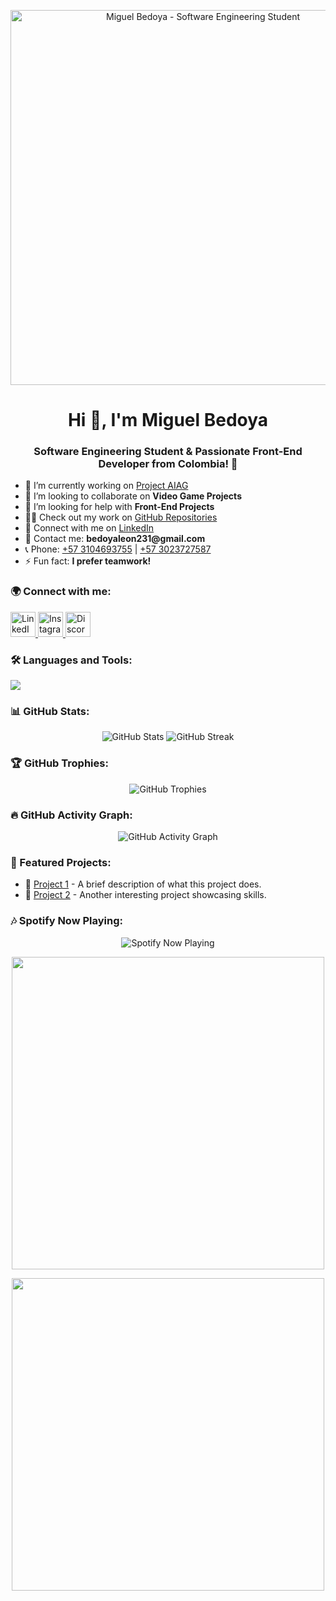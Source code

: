 <!-- GitHub Profile README -->

<p align="center">
    <img src="live%20streaming%20daily.gif" alt="Miguel Bedoya - Software Engineering Student" width="600">
</p>

<h1 align="center">Hi 👋, I'm Miguel Bedoya</h1>
<h3 align="center">Software Engineering Student & Passionate Front-End Developer from Colombia! 🚀</h3>

<ul>
    <li>🔭 I’m currently working on <a href="https://github.com/Leonn231/proyecto-aiag">Project AIAG</a></li>
    <li>👯 I’m looking to collaborate on <b>Video Game Projects</b></li>
    <li>🤝 I’m looking for help with <b>Front-End Projects</b></li>
    <li>👨‍💻 Check out my work on <a href="https://github.com/Leonn231?tab=repositories">GitHub Repositories</a></li>
    <li>🔗 Connect with me on <a href="https://www.linkedin.com/in/miguel-bedoya-le%C3%B3n-725082343">LinkedIn</a></li>
    <li>📧 Contact me: <b>bedoyaleon231@gmail.com</b></li>
    <li>📞 Phone: <a href="tel:+573104693755">+57 3104693755</a> | <a href="tel:+573023727587">+57 3023727587</a></li>
    <li>⚡ Fun fact: <b>I prefer teamwork!</b></li>
</ul>

<h3 align="left">🌍 Connect with me:</h3>
<p align="left">
    <a href="https://linkedin.com/in/miguel-bedoya-león" target="_blank">
        <img src="https://raw.githubusercontent.com/rahuldkjain/github-profile-readme-generator/master/src/images/icons/Social/linked-in-alt.svg" alt="LinkedIn" width="40" />
    </a>
    <a href="https://instagram.com/beleonm" target="_blank">
        <img src="https://raw.githubusercontent.com/rahuldkjain/github-profile-readme-generator/master/src/images/icons/Social/instagram.svg" alt="Instagram" width="40" />
    </a>
    <a href="https://discord.com/users/lyon__n" target="_blank">
        <img src="https://raw.githubusercontent.com/rahuldkjain/github-profile-readme-generator/master/src/images/icons/Social/discord.svg" alt="Discord" width="40" />
    </a>
</p>

<h3 align="left">🛠️ Languages and Tools:</h3>
<p align="left">
    <img src="https://skillicons.dev/icons?i=html,css,js,java,python,php,mysql,git,nodejs" />
</p>

<h3 align="left">📊 GitHub Stats:</h3>
<p align="center">
    <img src="https://github-readme-stats.vercel.app/api?username=Leonn231&show_icons=true&theme=radical" alt="GitHub Stats" />
    <img src="https://github-readme-streak-stats.herokuapp.com/?user=Leonn231&theme=radical" alt="GitHub Streak" />
</p>

<h3 align="left">🏆 GitHub Trophies:</h3>
<p align="center">
    <img src="https://github-profile-trophy.vercel.app/?username=Leonn231&theme=radical" alt="GitHub Trophies" />
</p>

<h3 align="left">🔥 GitHub Activity Graph:</h3>
<p align="center">
    <img src="https://github-readme-activity-graph.vercel.app/graph?username=Leonn231&theme=radical" alt="GitHub Activity Graph" />
</p>

<h3 align="left">📌 Featured Projects:</h3>
<ul>
    <li>🚀 <a href="https://github.com/Leonn231/project1">Project 1</a> - A brief description of what this project does.</li>
    <li>🎨 <a href="https://github.com/Leonn231/project2">Project 2</a> - Another interesting project showcasing skills.</li>
</ul>

<h3 align="left">🎶 Spotify Now Playing:</h3>
<p align="center">
    <img src="https://spotify-github-profile.vercel.app/api/view?uid=duot1ky8cpoh1og1bfnyoer3b&cover_image=true&theme=novatorem&bar_color=53b14f&bar_color_cover=true" alt="Spotify Now Playing" />
</p>


<p align="center">
    <img src="https://media4.giphy.com/media/v1.Y2lkPTc5MGI3NjExZmVlbDQ3ejV0MDYxbGdwc2N1amgwM200OWw4bWx5bHF2NzV3OTZqYiZlcD12MV9pbnRlcm5hbF9naWZfYnlfaWQmY3Q9Zw/WRoLGgwE4xTQYTxyJg/giphy.gif" width="500" />
</p>



<p align="center">
    <img src="https://media4.giphy.com/media/v1.Y2lkPTc5MGI3NjExZmVlbDQ3ejV0MDYxbGdwc2N1amgwM200OWw4bWx5bHF2NzV3OTZqYiZlcD12MV9pbnRlcm5hbF9naWZfYnlfaWQmY3Q9Zw/WRoLGgwE4xTQYTxyJg/giphy.gif" width="500" />
</p>
